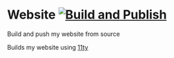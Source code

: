 # Website [![Build and Publish](https://github.com/andrew-stclair/website/actions/workflows/ci.yml/badge.svg?branch=main)](https://github.com/andrew-stclair/website/actions/workflows/ci.yml)

Build and push my website from source

Builds my website using [11ty](https://11ty.dev/)
